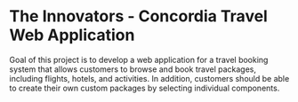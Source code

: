 # The Innovators - Concordia Travel Web Application
Goal of this project is to develop a web application for a travel booking system that allows customers to browse and book travel packages, including flights, hotels, and activities. In addition, customers should be able to create their own custom packages by selecting individual components.
